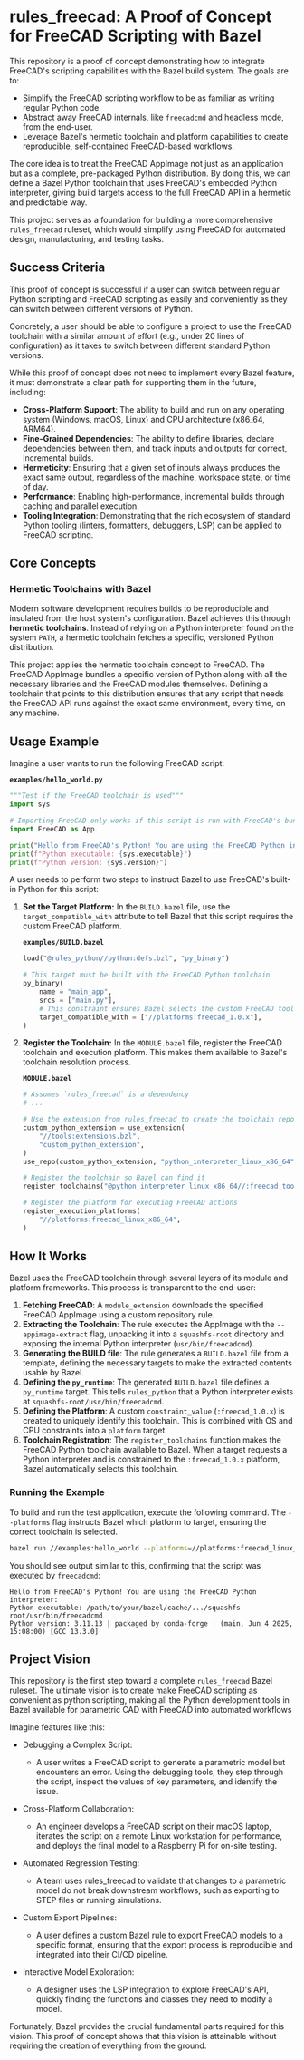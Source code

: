 # rules_freecad: A Proof of Concept for FreeCAD Scripting with Bazel

This repository is a proof of concept demonstrating how to
integrate FreeCAD's scripting capabilities with the Bazel build system.
The goals are to:
*   Simplify the FreeCAD scripting workflow to be as familiar as writing regular Python code.
*   Abstract away FreeCAD internals, like `freecadcmd` and headless mode, from the end-user.
*   Leverage Bazel's hermetic toolchain and platform capabilities to create reproducible, self-contained FreeCAD-based workflows.

The core idea is to treat the FreeCAD AppImage not just as an application but as a complete,
pre-packaged Python distribution.
By doing this, we can define a Bazel Python toolchain that uses FreeCAD's embedded Python interpreter,
giving build targets access to the full FreeCAD API in a hermetic and predictable way.

This project serves as a foundation for building a more comprehensive `rules_freecad` ruleset,
which would simplify using FreeCAD for automated design, manufacturing, and testing tasks.

## Success Criteria

This proof of concept is successful if a user can switch between regular Python scripting and FreeCAD scripting
as easily and conveniently as they can switch between different versions of Python.

Concretely, a user should be able to configure a project to use the FreeCAD toolchain with a similar amount of effort
(e.g., under 20 lines of configuration) as it takes to switch between different standard Python versions.

While this proof of concept does not need to implement every Bazel feature,
it must demonstrate a clear path for supporting them in the future, including:

*   **Cross-Platform Support**:
    The ability to build and run on any operating system (Windows, macOS, Linux) and CPU architecture (x86_64, ARM64).
*   **Fine-Grained Dependencies**:
    The ability to define libraries, declare dependencies between them, and track inputs and outputs
    for correct, incremental builds.
*   **Hermeticity**: Ensuring that a given set of inputs always produces the exact same output,
    regardless of the machine, workspace state, or time of day.
*   **Performance**: Enabling high-performance, incremental builds through caching and parallel execution.
*   **Tooling Integration**: Demonstrating that the rich ecosystem of standard Python tooling
    (linters, formatters, debuggers, LSP) can be applied to FreeCAD scripting.

## Core Concepts

### Hermetic Toolchains with Bazel

Modern software development requires builds to be reproducible and insulated from the host system's configuration.
Bazel achieves this through **hermetic toolchains**.
Instead of relying on a Python interpreter found on the system `PATH`,
a hermetic toolchain fetches a specific, versioned Python distribution.

This project applies the hermetic toolchain concept to FreeCAD.
The FreeCAD AppImage bundles a specific version of Python
along with all the necessary libraries and the FreeCAD modules themselves.
Defining a toolchain that points to this distribution ensures that any script that needs the FreeCAD API
runs against the exact same environment, every time, on any machine.

## Usage Example

Imagine a user wants to run the following FreeCAD script:

**`examples/hello_world.py`**
```python
"""Test if the FreeCAD toolchain is used"""
import sys

# Importing FreeCAD only works if this script is run with FreeCAD's bundled python
import FreeCAD as App

print("Hello from FreeCAD's Python! You are using the FreeCAD Python interpreter:")
print(f"Python executable: {sys.executable}")
print(f"Python version: {sys.version}")
```

A user needs to perform two steps to instruct Bazel to use FreeCAD's built-in Python for this script:

1.  **Set the Target Platform:**
    In the `BUILD.bazel` file, use the `target_compatible_with` attribute to tell Bazel
    that this script requires the custom FreeCAD platform.

    **`examples/BUILD.bazel`**
    ```python
    load("@rules_python//python:defs.bzl", "py_binary")

    # This target must be built with the FreeCAD Python toolchain
    py_binary(
        name = "main_app",
        srcs = ["main.py"],
        # This constraint ensures Bazel selects the custom FreeCAD toolchain
        target_compatible_with = ["//platforms:freecad_1.0.x"],
    )
    ```

2.  **Register the Toolchain:**
    In the `MODULE.bazel` file, register the FreeCAD toolchain and execution platform.
    This makes them available to Bazel's toolchain resolution process.

    **`MODULE.bazel`**
    ```python
    # Assumes `rules_freecad` is a dependency
    # ...

    # Use the extension from rules_freecad to create the toolchain repository
    custom_python_extension = use_extension(
        "//tools:extensions.bzl",
        "custom_python_extension",
    )
    use_repo(custom_python_extension, "python_interpreter_linux_x86_64")

    # Register the toolchain so Bazel can find it
    register_toolchains("@python_interpreter_linux_x86_64//:freecad_toolchain")

    # Register the platform for executing FreeCAD actions
    register_execution_platforms(
        "//platforms:freecad_linux_x86_64",
    )
    ```

## How It Works

Bazel uses the FreeCAD toolchain through several layers of its module and platform frameworks.
This process is transparent to the end-user:

1.  **Fetching FreeCAD**:
    A `module_extension` downloads the specified FreeCAD AppImage using a custom repository rule.
2.  **Extracting the Toolchain**:
    The rule executes the AppImage with the `--appimage-extract` flag, unpacking it into a `squashfs-root` directory
    and exposing the internal Python interpreter (`usr/bin/freecadcmd`).
3.  **Generating the BUILD file**:
    The rule generates a `BUILD.bazel` file from a template,
    defining the necessary targets to make the extracted contents usable by Bazel.
4.  **Defining the `py_runtime`**:
    The generated `BUILD.bazel` file defines a `py_runtime` target.
    This tells `rules_python` that a Python interpreter exists at `squashfs-root/usr/bin/freecadcmd`.
5.  **Defining the Platform**:
    A custom `constraint_value` (`:freecad_1.0.x`) is created to uniquely identify this toolchain.
    This is combined with OS and CPU constraints into a `platform` target.
6.  **Toolchain Registration**:
    The `register_toolchains` function makes the FreeCAD Python toolchain available to Bazel.
    When a target requests a Python interpreter and is constrained to the `:freecad_1.0.x` platform,
    Bazel automatically selects this toolchain.

### Running the Example

To build and run the test application, execute the following command.
The `--platforms` flag instructs Bazel which platform to target,
ensuring the correct toolchain is selected.

```bash
bazel run //examples:hello_world --platforms=//platforms:freecad_linux_x86_64
```

You should see output similar to this, confirming that the script was executed by `freecadcmd`:

```
Hello from FreeCAD's Python! You are using the FreeCAD Python interpreter:
Python executable: /path/to/your/bazel/cache/.../squashfs-root/usr/bin/freecadcmd
Python version: 3.11.13 | packaged by conda-forge | (main, Jun 4 2025, 15:08:00) [GCC 13.3.0]
```

## Project Vision

This repository is the first step toward a complete `rules_freecad` Bazel ruleset.
The ultimate vision is to create make FreeCAD scripting as convenient as python scripting,
making all the Python development tools in Bazel available for parametric CAD with FreeCAD into automated workflows

Imagine features like this:

* Debugging a Complex Script:
  - A user writes a FreeCAD script to generate a parametric model but encounters an error. Using the debugging tools,
  they step through the script, inspect the values of key parameters, and identify the issue.

* Cross-Platform Collaboration:
  - An engineer develops a FreeCAD script on their macOS laptop,
  iterates the script on a remote Linux workstation for performance,
  and deploys the final model to a Raspberry Pi for on-site testing.

* Automated Regression Testing:
  - A team uses rules_freecad to validate that changes to a parametric model do not break downstream workflows,
  such as exporting to STEP files or running simulations.

* Custom Export Pipelines:
  - A user defines a custom Bazel rule to export FreeCAD models to a specific format,
  ensuring that the export process is reproducible and integrated into their CI/CD pipeline.

* Interactive Model Exploration:
  - A designer uses the LSP integration to explore FreeCAD's API,
  quickly finding the functions and classes they need to modify a model.

Fortunately, Bazel provides the crucial fundamental parts required for this vision.
This proof of concept shows that this vision is attainable without requiring the creation of everything from the ground.
